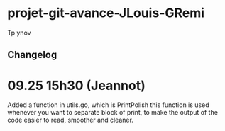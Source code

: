 # projet-git-avance-JLouis-GRemi
Tp ynov

## Changelog 

# 09.25 15h30 (Jeannot)

Added a function in utils.go, which is PrintPolish this function is used whenever 
you want to separate block of print, to make the output of the code easier to read,
smoother and cleaner.
